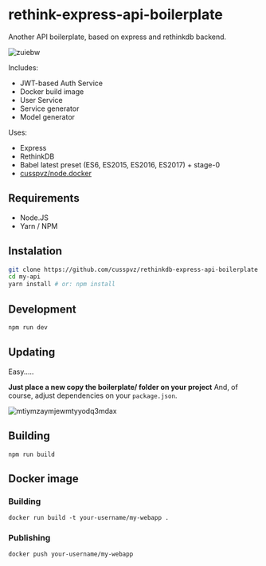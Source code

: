 # rethink-express-api-boilerplate

Another API boilerplate, based on express and rethinkdb backend.

![zuiebw](https://cloud.githubusercontent.com/assets/3604053/23471562/b069515c-fea1-11e6-944d-06da4b318fe0.jpg)

Includes:

* JWT-based Auth Service
* Docker build image
* User Service
* Service generator
* Model generator


Uses:

* Express
* RethinkDB
* Babel latest preset (ES6, ES2015, ES2016, ES2017) + stage-0
* [cusspvz/node.docker](https://github.com/cusspvz/node.docker)

## Requirements

* Node.JS
* Yarn / NPM

## Instalation

```bash
git clone https://github.com/cusspvz/rethinkdb-express-api-boilerplate my-api
cd my-api
yarn install # or: npm install
```

## Development

```bash
npm run dev
```

## Updating

Easy.....

**Just place a new copy the boilerplate/ folder on your project**
And, of course, adjust dependencies on your `package.json`.

![mtiymzaymjewmtyyodq3mdax](https://cloud.githubusercontent.com/assets/3604053/23471880/c74a5852-fea2-11e6-8c0e-d81c00fd0844.jpg)

## Building

```
npm run build
```

## Docker image

### Building
```
docker run build -t your-username/my-webapp .
```

### Publishing
```
docker push your-username/my-webapp
```
